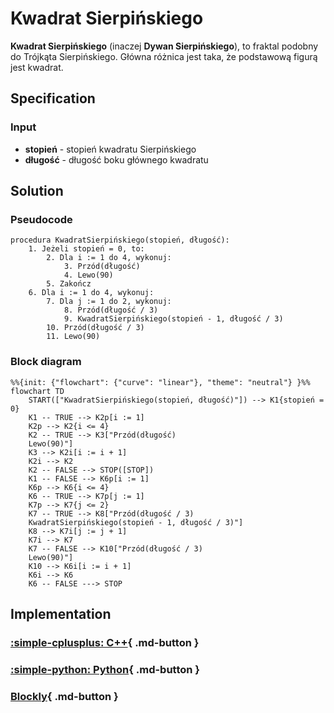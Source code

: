 # Kwadrat Sierpińskiego

**Kwadrat Sierpińskiego** (inaczej **Dywan Sierpińskiego**), to fraktal podobny do Trójkąta Sierpińskiego. Główna różnica jest taka, że podstawową figurą jest kwadrat.

## Specification

### Input

- **stopień** - stopień kwadratu Sierpińskiego
- **długość** - długość boku głównego kwadratu

## Solution

### Pseudocode

```
procedura KwadratSierpińskiego(stopień, długość):
    1. Jeżeli stopień = 0, to:
        2. Dla i := 1 do 4, wykonuj:
            3. Przód(długość)
            4. Lewo(90)
        5. Zakończ
    6. Dla i := 1 do 4, wykonuj:
        7. Dla j := 1 do 2, wykonuj:
            8. Przód(długość / 3)
            9. KwadratSierpińskiego(stopień - 1, długość / 3)
        10. Przód(długość / 3)
        11. Lewo(90)
```

### Block diagram

```mermaid
%%{init: {"flowchart": {"curve": "linear"}, "theme": "neutral"} }%%
flowchart TD
    START(["KwadratSierpińskiego(stopień, długość)"]) --> K1{stopień = 0}
    K1 -- TRUE --> K2p[i := 1]
    K2p --> K2{i <= 4}
    K2 -- TRUE --> K3["Przód(długość)
    Lewo(90)"]
    K3 --> K2i[i := i + 1]
    K2i --> K2
    K2 -- FALSE --> STOP([STOP])
    K1 -- FALSE --> K6p[i := 1]
    K6p --> K6{i <= 4}
    K6 -- TRUE --> K7p[j := 1]
    K7p --> K7{j <= 2}
    K7 -- TRUE --> K8["Przód(długość / 3)
    KwadratSierpińskiego(stopień - 1, długość / 3)"]
    K8 --> K7i[j := j + 1]
    K7i --> K7
    K7 -- FALSE --> K10["Przód(długość / 3)
    Lewo(90)"]
    K10 --> K6i[i := i + 1]
    K6i --> K6
    K6 -- FALSE ---> STOP
```

## Implementation

### [:simple-cplusplus: C++](../../programming/c++/algorithms/fractals/sierpinski-square.md){ .md-button }

### [:simple-python: Python](../../programming/python/algorithms/fractals/sierpinski-square.md){ .md-button }

### [Blockly](../../programming/blockly/algorithms/fractals/sierpinski-square.md){ .md-button }
